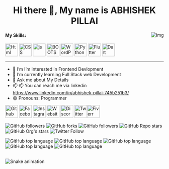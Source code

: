 
<h1 align="center"> Hi there 👋, My name is ABHISHEK PILLAI</h1>


<img align="right" src="https://user-images.githubusercontent.com/96917595/153999700-d4d968db-f3d6-4e27-b1a9-a21264e36eab.png" alt="img">

<h4><b>My Skills:</b></h4>





[<img src='https://user-images.githubusercontent.com/96917595/152837779-2ec60249-35ab-4499-8424-0f1474cdfc85.svg' alt='Html' height='40'>](https://en.wikipedia.org/wiki/HTML)  [<img src='https://user-images.githubusercontent.com/96917595/152838083-82733425-fa7b-4939-b890-201a8a3266fe.svg' alt='CSS' height='40'>](https://en.wikipedia.org/wiki/CSS)  [<img src='https://user-images.githubusercontent.com/96917595/152838388-f756e45c-82f1-434d-802c-292668284c6c.svg' alt='js' height='40'>](https://en.wikipedia.org/wiki/JavaScript)  [<img src='https://user-images.githubusercontent.com/96917595/152838685-215a5119-77ae-4a1e-bf89-13d05c921e98.svg' alt='BOOTSTRAP' height='40'>](https://en.wikipedia.org/wiki/Bootstrap_(front-end_framework))  [<img src='https://user-images.githubusercontent.com/96917595/152838976-d7a81ec0-702a-4c0e-9492-cc9989f55174.svg' alt='WordPress' height='40'>](https://en.wikipedia.org/wiki/WordPress)  [<img src='https://user-images.githubusercontent.com/96917595/152839303-3945d867-5edd-4ac7-ad00-512b40cacc6b.svg' alt='Python' height='40'>](https://en.wikipedia.org/wiki/Python_(programming_language))  [<img src='https://user-images.githubusercontent.com/96917595/152839536-067a3094-1c7a-44a7-b0a6-7b8bc05594d7.svg' alt='Flutter' height='40'>](https://en.wikipedia.org/wiki/Flutter_(software))  [<img src='https://user-images.githubusercontent.com/96917595/152839777-f5aba2d5-6ecf-4e2d-b0ae-69cd2cead7bf.svg' alt='Dart' height='40'>](https://en.wikipedia.org/wiki/Dart_(programming_language))

- - - - - - - - - - - - - - - - - - - - - - - - - - - - - - - - - - - - - - - - - - - - - - - - - - - - - - - - - - - - - - 
- 🔭 I’m I’m interested in Frontend Devlopment 
- 🌱 I’m currently learning Full Stack web Development 
- 💬 Ask me about My Details 
- 📫 📫 You can reach me via linkedin https://www.linkedin.com/in/abhishek-pillai-745b251b3/
- 😄 Pronouns: Programmer 




[<img src='https://user-images.githubusercontent.com/96917595/153748797-e8226337-756e-4878-bc6b-1540de28017f.svg' alt='Github' height='40'>](https://github.com/proarafat)  [<img src='https://user-images.githubusercontent.com/96917595/153748687-a2af1e4f-22e0-4226-bae8-6c11451973aa.svg' alt='Facebook' height='40'>](https://www.facebook.com/prodevarafat)  [<img src='https://user-images.githubusercontent.com/96917595/153748616-4ac789a7-80e5-4b1f-8069-fa3046fbe017.svg' alt='Instagram' height='40'>](https://www.instagram.com/devproarafat/)  [<img src='https://user-images.githubusercontent.com/96917595/153748557-130749e2-9474-4099-a44b-0ef81985c011.svg' alt='Website' height='40'>](https://arafat.xiowner.com)  [<img src='https://user-images.githubusercontent.com/96917595/153748506-91b88e03-3127-4e97-a8bc-556e92f7f0c8.svg' alt='Discord' height='40'>](https://discord.gg/F7cA7BnW5V)   [<img src='https://user-images.githubusercontent.com/96917595/153748401-fdd021a2-ba54-4bb8-a04c-01a4ec87329b.svg' alt='Twitter' height='40'>](https://twitter.com/devproarafat)[<img src='https://user-images.githubusercontent.com/96917595/153748959-843260c4-bf62-4300-a060-07a21368588a.png' alt='Fiverr' height='40'>](https://www.fiverr.com/bdpro13495)

<img alt="GitHub followers" src="https://img.shields.io/github/followers/proarafat?style=social"> <img alt="GitHub forks" src="https://img.shields.io/github/forks/proarafat/host?style=social"> <img alt="GitHub followers" src="https://img.shields.io/github/followers/proarafat?style=social"> <img alt="GitHub Repo stars" src="https://img.shields.io/github/stars/proarafat/host?style=social"> <img alt="GitHub Org's stars" src="https://img.shields.io/github/stars/proarafat?style=social"> <img alt="Twitter Follow" src="https://img.shields.io/twitter/follow/devproarafat?style=social">

<img alt="GitHub top language" src="https://img.shields.io/github/languages/top/proarafat/host"> <img alt="GitHub top language" src="https://img.shields.io/github/languages/top/proarafat/surprise-prank-python"> <img alt="GitHub top language" src="https://img.shields.io/github/languages/top/inmahi/Medical-app"> <img alt="GitHub top language" src="https://img.shields.io/github/languages/top/inmahi/Minesweeper"> <img alt="GitHub top language" src="https://img.shields.io/github/languages/top/inmahi/RaffleUp"><br><br><p text align="center">
  
  ![Snake animation](https://github.com/mlarasusan/mlarasusan/blob/output/github-contribution-grid-snake.svg)

